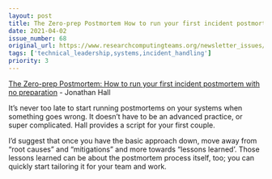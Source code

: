 ```yaml
---
layout: post
title: The Zero-prep Postmortem How to run your first incident postmortem with no preparation - Jonathan Hall
date: 2021-04-02
issue_number: 68
original_url: https://www.researchcomputingteams.org/newsletter_issues/0068
tags: ['technical_leadership,systems,incident_handling']
priority: 3
---
```


<!-- markdownlint-disable MD033 -->
<!-- markdownlint-disable MD041 -->
<!-- markdownlint-disable MD049 -->

[The Zero-prep Postmortem: How to run your first incident postmortem with no preparation](https://jhall.io/posts/zero-prep-postmortem/) - Jonathan Hall

It’s never too late to start running postmortems on your systems when something goes wrong.  It doesn’t have to be an advanced practice, or super complicated.  Hall provides a script for your first couple.

I’d suggest that once you have the basic approach down,  move away from “root causes” and “mitigations” and more towards “lessons learned’.  Those lessons learned can be about the postmortem process itself, too; you can quickly start tailoring it for your team and work.
